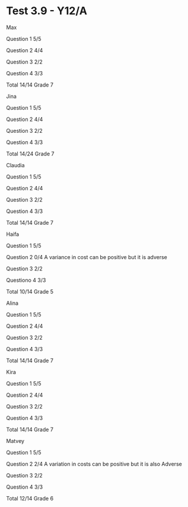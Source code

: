 # Test 3.9 - Y12/A

Max

Question 1		5/5

Question 2		4/4

Question 3		2/2

Question 4		3/3

Total 14/14		Grade 7

Jina

Question 1		5/5

Question 2		4/4

Question 3		2/2

Question 4		3/3

Total 14/24		Grade 7

Claudia

Question 1		5/5

Question 2		4/4

Question 3		2/2

Question 4		3/3

Total 14/14		Grade 7

Haifa

Question 1		5/5

Question 2		0/4
			A variance in cost can be positive but it is adverse

Question 3		2/2

Questiono 4		3/3

Total 10/14		Grade 5

Alina

Question 1		5/5

Question 2		4/4

Question 3		2/2

Question 4		3/3

Total 14/14		Grade 7

Kira

Question 1		5/5

Question 2		4/4

Question 3		2/2

Question 4		3/3

Total 14/14		Grade 7

Matvey

Question 1		5/5

Question 2		2/4
			A variation in costs can be positive but it is also Adverse

Question 3		2/2

Question 4		3/3

Total 12/14		Grade 6
